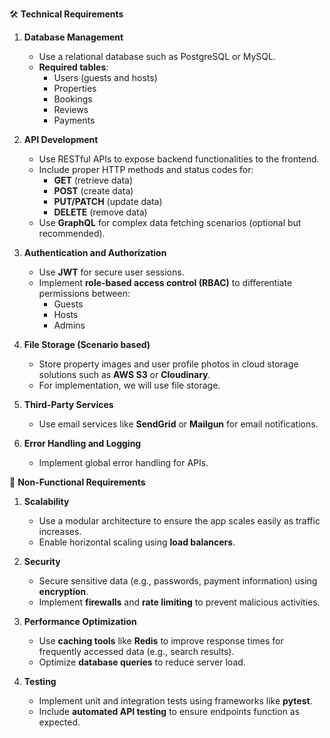 🛠️ **Technical Requirements**

1. **Database Management**
   - Use a relational database such as PostgreSQL or MySQL.
   - **Required tables**:
     - Users (guests and hosts)
     - Properties
     - Bookings
     - Reviews
     - Payments

2. **API Development**
   - Use RESTful APIs to expose backend functionalities to the frontend.
   - Include proper HTTP methods and status codes for:
     - **GET** (retrieve data)
     - **POST** (create data)
     - **PUT/PATCH** (update data)
     - **DELETE** (remove data)
   - Use **GraphQL** for complex data fetching scenarios (optional but recommended).

3. **Authentication and Authorization**
   - Use **JWT** for secure user sessions.
   - Implement **role-based access control (RBAC)** to differentiate permissions between:
     - Guests
     - Hosts
     - Admins

4. **File Storage (Scenario based)**
   - Store property images and user profile photos in cloud storage solutions such as **AWS S3** or **Cloudinary**. 
   - For implementation, we will use file storage.

5. **Third-Party Services**
   - Use email services like **SendGrid** or **Mailgun** for email notifications.

6. **Error Handling and Logging**
   - Implement global error handling for APIs.

🚀 **Non-Functional Requirements**

1. **Scalability**
   - Use a modular architecture to ensure the app scales easily as traffic increases.
   - Enable horizontal scaling using **load balancers**.

2. **Security**
   - Secure sensitive data (e.g., passwords, payment information) using **encryption**.
   - Implement **firewalls** and **rate limiting** to prevent malicious activities.

3. **Performance Optimization**
   - Use **caching tools** like **Redis** to improve response times for frequently accessed data (e.g., search results).
   - Optimize **database queries** to reduce server load.

4. **Testing**
   - Implement unit and integration tests using frameworks like **pytest**.
   - Include **automated API testing** to ensure endpoints function as expected.
